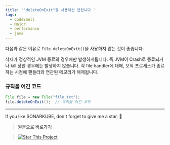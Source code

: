 ```yaml
---
title: '"deleteOnExit"을 사용해선 안됩니다.'
tags:
  - CodeSmell
  - Major
  - performance
  - java
---
```


다음과 같은 이유로 `File.deleteOnExit()`을 사용하지 않는 것이 좋습니다.

삭제가 정상적인 JVM 종료의 경우에만 발생하게됩니다.
즉 JVM이 Crash로 종료되거나 kill 당한 경우에는 발생하지 않습니다.
각 file handler에 대해, 오직 프로세스가 종료하는 시점에 핸들러와 연관된 메모리가 해제됩니다.

### 규칙을 어긴 코드

```java
File file = new File("file.txt");
file.deleteOnExit();  // 규칙을 어긴 코드
```

---

If you like SONARKUBE, don't forget to give me a star. :star2:

> [원문으로 바로가기](https://rules.sonarsource.com/java/tag/java8/RSPEC-2308)

> [![Star This Project](https://img.shields.io/github/stars/kantabile/sonarkube.svg?label=Stars&style=social)](https://github.com/kantabile/sonarkube)
